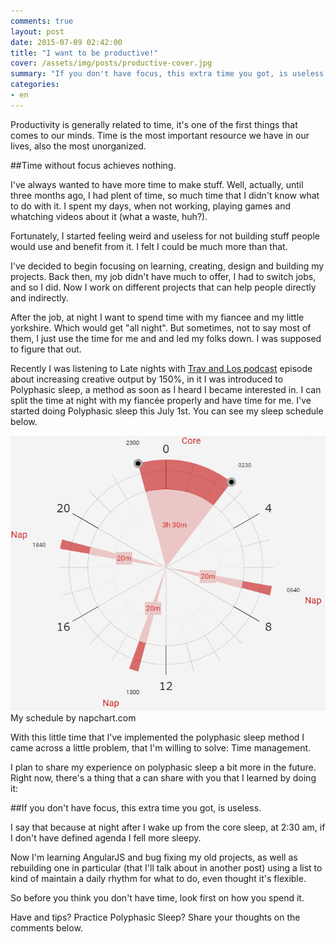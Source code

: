 ```yaml
---
comments: true
layout: post
date: 2015-07-09 02:42:00
title: "I want to be productive!"
cover: /assets/img/posts/productive-cover.jpg
summary: "If you don't have focus, this extra time you got, is useless."
categories:
- en
---
```


Productivity is generally related to time, it's one of the first things that comes to our minds. Time is the most important resource we have in our lives, also the most unorganized.

##Time without focus achieves nothing.

I've always wanted to have more time to make stuff. Well, actually, until three months ago, I had plent of time, so much time that I didn't know what to do with it. I spent my days, when not working, playing games and whatching videos about it (what a waste, huh?).

Fortunately, I started feeling weird and useless for not building stuff people would use and benefit from it. I felt I could be much more than that.

I've decided to begin focusing on learning, creating, design and building my projects. Back then, my job didn't have much to offer, I had to switch jobs, and so I did. Now I work on different projects that can help people directly and indirectly.

After the job, at night I want to spend time with my fiancee and my little yorkshire. Which would get "all night". But sometimes, not to say most of them, I just use the time for me and and led my folks down.  I was supposed to figure that out.

Recently I was listening to Late nights with [Trav and Los podcast](http://www.travandlos.com/13) episode about increasing creative output by 150%, in it I was introduced to Polyphasic sleep, a method as soon as I heard I became interested in. I can split the time at night with my fiancée properly and have time for me. I've started doing Polyphasic sleep this July 1st. You can see my sleep schedule below.


![My schedule by napchart.com](/assets/img/posts/productive-2.png)
My schedule by napchart.com

With this little time that I've implemented the polyphasic sleep method I came across a little problem, that I'm willing to solve: Time management.

I plan to share my experience on polyphasic sleep a bit more in the future. Right now, there's a thing that a can share with you that I learned by doing it: 

##If you don't have focus, this extra time you got, is useless.

I say that because at night after I wake up from the core sleep, at 2:30 am, if I don't have defined agenda I fell more sleepy.

Now I'm learning AngularJS and bug fixing my old projects, as well as rebuilding one in particular (that I'll talk about in another post) using a list to kind of maintain a daily rhythm for what to do, even thought it's flexible.

So before you think you don't have time, look first on how you spend it.

Have and tips? Practice Polyphasic Sleep? Share your thoughts on the comments below.

